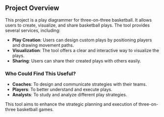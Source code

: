 ## Project Overview

This project is a play diagrammer for three-on-three basketball. It allows users to create, visualize, and share basketball plays. The tool provides several services, including:

- **Play Creation**: Users can design custom plays by positioning players and drawing movement paths.
- **Visualization**: The tool offers a clear and interactive way to visualize the plays.
- **Sharing**: Users can share their created plays with others easily.

### Who Could Find This Useful?

- **Coaches**: To design and communicate strategies with their teams.
- **Players**: To better understand and execute plays.
- **Analysts**: To study and analyze different play strategies.

This tool aims to enhance the strategic planning and execution of three-on-three basketball games.